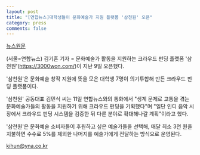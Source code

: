 ```yaml
---
layout: post
title: "[연합뉴스]대학생들이 문화예술가 지원 플랫폼 '삼천원' 오픈"
category: press
comments: false
---
```

[뉴스원문](http://www.yonhapnews.co.kr/bulletin/2016/06/11/0200000000AKR20160611021800005.html)

(서울=연합뉴스) 김기훈 기자 = 문화예술가 활동을 지원하는 크라우드 펀딩 플랫폼 '삼천원'(https://3000won.com/)이 지난 9일 오픈했다.


'삼천원'은 문화예술 창작 지원에 뜻을 모은 대학생 7명이 의기투합해 만든 크라우드 펀딩 플랫폼이다.

'삼천원' 공동대표 김민식 씨는 11일 연합뉴스와의 통화에서 "생계 문제로 고통을 겪는 문화예술가들의 활동을 지원하기 위해 크라우드 펀딩을 기획했다"며 "일단 인디 음악 시장에서 크라우드 펀딩 시스템을 검증한 뒤 다른 분야로 확대해나갈 계획"이라고 했다.

'삼천원'은 문화예술 소비자들이 후원하고 싶은 예술가들을 선택해, 매달 최소 3천 원을 지불하면 수수료 5%를 제외한 나머지를 예술가에게 전달하는 방식으로 운영된다.

kihun@yna.co.kr
